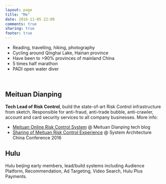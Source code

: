 ```yaml
---
layout: page
title: "Me"
date: 2016-11-05 22:09
comments: true
sharing: true
footer: true
---
```


- Reading, travelling, hiking, photography
- Cycling around Qinghai Lake, Hainan province
- Have been to >90% provinces of mainland China
- 5 times half marathon
- PADI open water diver

<br/>

## Meituan Dianping

**Tech Lead of Risk Control**, build the state-of-art Risk Control infrastructure from sketch. Responsible for anti-fraud, anti-trade bubble, anti-crawler, account and card security services to all company businesses. More info:

- [Meituan Online Risk Control System](http://tech.meituan.com/online-risk-control.html) @ Meituan Dianping tech blog
- [Sharing of Meituan Risk Control Experience](http://safe.it168.com/a2016/1028/3000/000003000971_all.shtml) @ System Architecture China Conference 2016


## Hulu

Hulu beijing early members, lead/build systems including Audience Platform, Recommendation, Ad Targeting, Video Search, Hulu Plus Payments.


